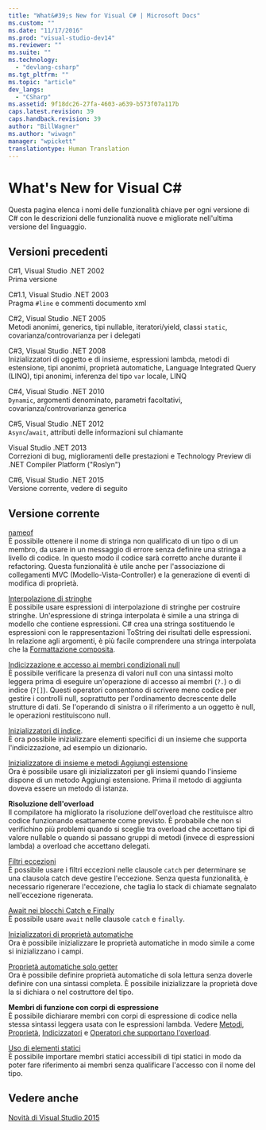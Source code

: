 ```yaml
---
title: "What&#39;s New for Visual C# | Microsoft Docs"
ms.custom: ""
ms.date: "11/17/2016"
ms.prod: "visual-studio-dev14"
ms.reviewer: ""
ms.suite: ""
ms.technology: 
  - "devlang-csharp"
ms.tgt_pltfrm: ""
ms.topic: "article"
dev_langs: 
  - "CSharp"
ms.assetid: 9f18dc26-27fa-4603-a639-b573f07a117b
caps.latest.revision: 39
caps.handback.revision: 39
author: "BillWagner"
ms.author: "wiwagn"
manager: "wpickett"
translationtype: Human Translation
---
```

# What&#39;s New for Visual C#
Questa pagina elenca i nomi delle funzionalità chiave per ogni versione di C\# con le descrizioni delle funzionalità nuove e migliorate nell'ultima versione del linguaggio.  
  
## Versioni precedenti  
 C\#1, Visual Studio .NET 2002  
 Prima versione  
  
 C\#1.1, Visual Studio .NET 2003  
 Pragma `#line` e commenti documento xml  
  
 C\#2, Visual Studio .NET 2005  
 Metodi anonimi, generics, tipi nullable, iteratori\/yield, classi `static`, covarianza\/controvarianza per i delegati  
  
 C\#3, Visual Studio .NET 2008  
 Inizializzatori di oggetto e di insieme, espressioni lambda, metodi di estensione, tipi anonimi, proprietà automatiche, Language Integrated Query \(LINQ\), tipi anonimi, inferenza del tipo `var` locale, LINQ  
  
 C\#4, Visual Studio .NET 2010  
 `Dynamic`, argomenti denominato, parametri facoltativi, covarianza\/controvarianza generica  
  
 C\#5, Visual Studio .NET 2012  
 `Async`\/`await`, attributi delle informazioni sul chiamante  
  
 Visual Studio .NET 2013  
 Correzioni di bug, miglioramenti delle prestazioni e Technology Preview di .NET Compiler Platform \("Roslyn"\)  
  
 C\#6, Visual Studio .NET 2015  
 Versione corrente, vedere di seguito  
  
## Versione corrente  
 [nameof](../../csharp/language-reference/keywords/nameof.md)  
 È possibile ottenere il nome di stringa non qualificato di un tipo o di un membro, da usare in un messaggio di errore senza definire una stringa a livello di codice.  In questo modo il codice sarà corretto anche durante il refactoring.  Questa funzionalità è utile anche per l'associazione di collegamenti MVC \(Modello\-Vista\-Controller\) e la generazione di eventi di modifica di proprietà.  
  
 [Interpolazione di stringhe](../../csharp/language-reference/keywords/interpolated-strings.md)  
 È possibile usare espressioni di interpolazione di stringhe per costruire stringhe.  Un'espressione di stringa interpolata è simile a una stringa di modello che contiene espressioni.  C\# crea una stringa sostituendo le espressioni con le rappresentazioni ToString dei risultati delle espressioni.  In relazione agli argomenti, è più facile comprendere una stringa interpolata che la [Formattazione composita](../Topic/Composite%20Formatting.md).  
  
 [Indicizzazione e accesso ai membri condizionali null](../../csharp/language-reference/operators/null-conditional-operators.md)  
 È possibile verificare la presenza di valori null con una sintassi molto leggera prima di eseguire un'operazione di accesso ai membri \(`?.`\) o di indice \(`?[]`\).  Questi operatori consentono di scrivere meno codice per gestire i controlli null, soprattutto per l'ordinamento decrescente delle strutture di dati.  Se l'operando di sinistra o il riferimento a un oggetto è null, le operazioni restituiscono null.  
  
 [Inizializzatori di indice](../../csharp/programming-guide/classes-and-structs/object-and-collection-initializers.md).  
 È ora possibile inizializzare elementi specifici di un insieme che supporta l'indicizzazione, ad esempio un dizionario.  
  
 [Inizializzatore di insieme e metodi Aggiungi estensione](../../csharp/programming-guide/classes-and-structs/object-and-collection-initializers.md)  
 Ora è possibile usare gli inizializzatori per gli insiemi quando l'insieme dispone di un metodo Aggiungi estensione.  Prima il metodo di aggiunta doveva essere un metodo di istanza.  
  
 **Risoluzione dell'overload**  
 Il compilatore ha migliorato la risoluzione dell'overload che restituisce altro codice funzionando esattamente come previsto.  È probabile che non si verifichino più problemi quando si sceglie tra overload che accettano tipi di valore nullable o quando si passano gruppi di metodi \(invece di espressioni lambda\) a overload che accettano delegati.  
  
 [Filtri eccezioni](../../csharp/language-reference/keywords/try-catch.md)  
 È possibile usare i filtri eccezioni nelle clausole `catch` per determinare se una clausola catch deve gestire l'eccezione.  Senza questa funzionalità, è necessario rigenerare l'eccezione, che taglia lo stack di chiamate segnalato nell'eccezione rigenerata.  
  
 [Await nei blocchi Catch e Finally](../../csharp/language-reference/keywords/try-catch.md)  
 È possibile usare `await` nelle clausole `catch` e `finally`.  
  
 [Inizializzatori di proprietà automatiche](../../csharp/programming-guide/classes-and-structs/auto-implemented-properties.md)  
 Ora è possibile inizializzare le proprietà automatiche in modo simile a come si inizializzano i campi.  
  
 [Proprietà automatiche solo getter](../../csharp/programming-guide/classes-and-structs/auto-implemented-properties.md)  
 Ora è possibile definire proprietà automatiche di sola lettura senza doverle definire con una sintassi completa.  È possibile inizializzare la proprietà dove la si dichiara o nel costruttore del tipo.  
  
 **Membri di funzione con corpi di espressione**  
 È possibile dichiarare membri con corpi di espressione di codice nella stessa sintassi leggera usata con le espressioni lambda.  Vedere [Metodi](../../csharp/programming-guide/classes-and-structs/methods.md), [Proprietà](../../csharp/programming-guide/classes-and-structs/properties.md), [Indicizzatori](../../csharp/programming-guide/indexers/index.md) e [Operatori che supportano l'overload](../../csharp/programming-guide/statements-expressions-operators/overloadable-operators.md).  
  
 [Uso di elementi statici](../../csharp/language-reference/keywords/using-directive.md)  
 È possibile importare membri statici accessibili di tipi statici in modo da poter fare riferimento ai membri senza qualificare l'accesso con il nome del tipo.  
  
## Vedere anche  
 [Novità di Visual Studio 2015](/visual-studio/ide/what-s-new-in-visual-studio-2015)